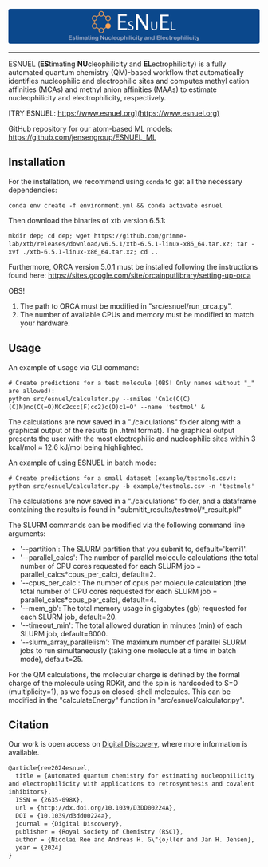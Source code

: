 <p align="center">
  <img src="image/logo.png"/>
</p>

---

ESNUEL (**ES**timating **NU**cleophilicity and **EL**ectrophilicity) is a fully automated quantum chemistry (QM)-based workflow that automatically identifies nucleophilic and electrophilic sites and computes methyl cation affinities (MCAs) and methyl anion affinities (MAAs) to estimate nucleophilicity and electrophilicity, respectively.

[TRY ESNUEL: https://www.esnuel.org](https://www.esnuel.org)

GitHub repository for our atom-based ML models: https://github.com/jensengroup/ESNUEL_ML


## Installation

For the installation, we recommend using `conda` to get all the necessary dependencies:

    conda env create -f environment.yml && conda activate esnuel


Then download the binaries of xtb version 6.5.1:

    mkdir dep; cd dep; wget https://github.com/grimme-lab/xtb/releases/download/v6.5.1/xtb-6.5.1-linux-x86_64.tar.xz; tar -xvf ./xtb-6.5.1-linux-x86_64.tar.xz; cd ..


Furthermore, ORCA version 5.0.1 must be installed following the instructions found here: https://sites.google.com/site/orcainputlibrary/setting-up-orca

OBS! 
  1) The path to ORCA must be modified in "src/esnuel/run_orca.py".
  2) The number of available CPUs and memory must be modified to match your hardware.


## Usage

An example of usage via CLI command:

    # Create predictions for a test molecule (OBS! Only names without "_" are allowed):
    python src/esnuel/calculator.py --smiles 'Cn1c(C(C)(C)N)nc(C(=O)NCc2ccc(F)cc2)c(O)c1=O' --name 'testmol' &
    

The calculations are now saved in a "./calculations" folder along with a graphical output of the results (in .html format).
The graphical output presents the user with the most electrophilic and nucleophilic sites within 3 kcal/mol ≈ 12.6 kJ/mol being highlighted.

An example of using ESNUEL in batch mode:

    # Create predictions for a small dataset (example/testmols.csv):
    python src/esnuel/calculator.py -b example/testmols.csv -n 'testmols'

The calculations are now saved in a "./calculations" folder, and a dataframe containing the results is found in "submitit_results/testmol/*_result.pkl"


The SLURM commands can be modified via the following command line arguments:
  - '--partition': The SLURM partition that you submit to, default='kemi1'.
  - '--parallel_calcs': The number of parallel molecule calculations (the total number of CPU cores requested for each SLURM job = parallel_calcs*cpus_per_calc), default=2.
  - '--cpus_per_calc': The number of cpus per molecule calculation (the total number of CPU cores requested for each SLURM job = parallel_calcs*cpus_per_calc), default=4.
  - '--mem_gb': The total memory usage in gigabytes (gb) requested for each SLURM job, default=20.
  - '--timeout_min': The total allowed duration in minutes (min) of each SLURM job, default=6000.
  - '--slurm_array_parallelism': The maximum number of parallel SLURM jobs to run simultaneously (taking one molecule at a time in batch mode), default=25.


  For the QM calculations, the molecular charge is defined by the formal charge of the molecule using RDKit, and the spin is hardcoded to S=0 (multiplicity=1), as we focus on closed-shell molecules.
  This can be modified in the "calculateEnergy" function in "src/esnuel/calculator.py".


## Citation 

Our work is open access on [Digital Discovery](https://doi.org/10.1039/D3DD00224A), where more information is available.
```
@article{ree2024esnuel,
  title = {Automated quantum chemistry for estimating nucleophilicity and electrophilicity with applications to retrosynthesis and covalent inhibitors},
  ISSN = {2635-098X},
  url = {http://dx.doi.org/10.1039/D3DD00224A},
  DOI = {10.1039/d3dd00224a},
  journal = {Digital Discovery},
  publisher = {Royal Society of Chemistry (RSC)},
  author = {Nicolai Ree and Andreas H. G\"{o}ller and Jan H. Jensen},
  year = {2024}
}
```
